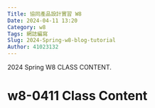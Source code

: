 ```yaml
---
Title: 協同產品設計實習 W8
Date: 2024-04-11 13:20
Category: w8
Tags: 網誌編寫
Slug: 2024-Spring-w8-blog-tutorial
Author: 41023132
---
```


2024 Spring W8 CLASS CONTENT.

<!-- PELICAN_END_SUMMARY -->

# w8-0411 Class Content
